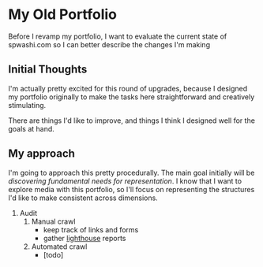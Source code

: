 # My Old Portfolio

Before I revamp my portfolio, I want to evaluate the current state of spwashi.com so I can better describe the changes I'm making

## Initial Thoughts

I'm actually pretty excited for this round of upgrades, because I designed my portfolio originally to make the tasks here straightforward and creatively stimulating.

There are things I'd like to improve, and things I think I designed well for the goals at hand.

## My approach

I'm going to approach this pretty procedurally. The main goal initially will be *discovering fundamental needs for representation*. I know that I want to explore media with this portfolio, so I'll focus on representing the structures I'd like to make consistent across dimensions.

1. Audit
   1. Manual crawl
      - keep track of links and forms
      - gather [lighthouse](https://developer.chrome.com/docs/lighthouse/overview/) reports
   2. Automated crawl
      - [todo]
